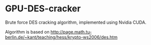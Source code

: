 # GPU-DES-cracker
Brute force DES cracking algorithm, implemented using Nvidia CUDA.

Algorithm is based on http://page.math.tu-berlin.de/~kant/teaching/hess/krypto-ws2006/des.htm
